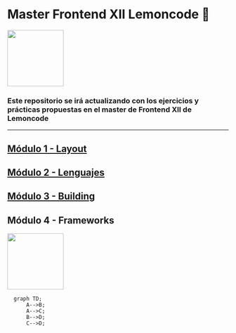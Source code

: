 # Master Frontend XII Lemoncode 🍋

<img align="center" src="https://media1.giphy.com/media/iDbDicWr95THaVsuIF/giphy.gif" width="128px">

### Este repositorio se irá actualizando con los ejercicios y prácticas propuestas en el master de Frontend XII de Lemoncode

---

## [Módulo 1 - Layout](./modulo-1/module1layout.md#sub-section)    

## [Módulo 2 - Lenguajes](./modulo-2/module2languages.md#sub-section)

## [Módulo 3 - Building](https://github.com/MiguelJiRo/Master-Frontend-XII-Lemoncode-Module-3-Bundling)

## Módulo 4 - Frameworks

<img align="center" src="https://media1.giphy.com/media/gizZvICXsQn2g6JajG/giphy.gif?cid=790b76112e4bdca4c41b2a6bcd9b83d5cd340b72c8dd03fb&rid=giphy.gif" width="128px">

```mermaid
  graph TD;
      A-->B;
      A-->C;
      B-->D;
      C-->D;
```
